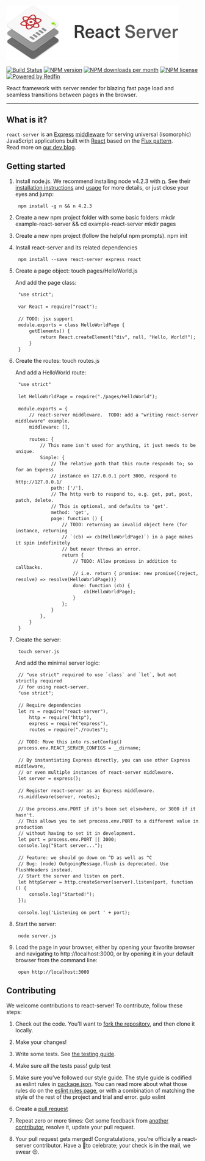 <img src="https://raw.githubusercontent.com/redfin/react-server/master/images/reactserver_logo%402x.png" width="450px"/>

[![Build Status][build-badge-img]][build-url]
[![NPM version][npm-version-img]][npm-url]
[![NPM downloads per month][npm-downloads-img]][npm-url]
[![NPM license][npm-license-img]][npm-url]
[![Powered by Redfin][redfin-img]][redfin-url]

React framework with server render for blazing fast page load and seamless
transitions between pages in the browser.

** **

## What is it?

`react-server` is an [Express](http://expressjs.com/) [middleware](http://expressjs.com/guide/using-middleware.html)
for serving universal (isomorphic) JavaScript applications built with [React](https://facebook.github.io/react/)
based on the [Flux pattern](https://facebook.github.io/flux/docs/overview.html).  
Read more on [our dev blog](https://www.redfin.com/devblog/2015/09/thoughts-on-transitioning-to-universal-javascript.html).

## Getting started
1. Install node.js.	We recommend installing node v4.2.3 with [n](https://github.com/tj/n).
	See their [installation instructions](https://github.com/tj/n#installation) and [usage](https://github.com/tj/n#usage) for more details, or just close your eyes and jump:

		npm install -g n && n 4.2.3

2. Create a new npm project folder with some basic folders:
		mkdir example-react-server && cd example-react-server
		mkdir pages

3. Create a new npm project (follow the helpful npm prompts).
		npm init

4. Install react-server and its related dependencies

		npm install --save react-server express react

5. Create a page object:
		touch pages/HelloWorld.js

	And add the page class:

		"use strict";

		var React = require("react");

		// TODO: jsx support
		module.exports = class HelloWorldPage {
			getElements() {
				return React.createElement("div", null, "Hello, World!");
			}
		}

6. Create the routes:
		touch routes.js

	And add a HelloWorld route:

		"use strict"

		let HelloWorldPage = require("./pages/HelloWorld");

		module.exports = {
			// react-server middleware.  TODO: add a "writing react-server middleware" example.
			middleware: [],

			routes: {
				// This name isn't used for anything, it just needs to be unique.
				Simple: {
					// The relative path that this route responds to; so for an Express
					// instance on 127.0.0.1 port 3000, respond to http://127.0.0.1/
					path: ['/'],
					// The http verb to respond to, e.g. get, put, post, patch, delete.
					// This is optional, and defaults to 'get'.
					method: 'get',
					page: function () {
						// TODO: returning an invalid object here (for instance, returning
						// `(cb) => cb(HelloWorldPage)`) in a page makes it spin indefinitely
						// but never throws an error.
						return {
							// TODO: Allow promises in addition to callbacks.
							// i.e. return { promise: new promise((reject, resolve) => resolve(HelloWorldPage))}
							done: function (cb) {
								cb(HelloWorldPage);
							}
						};
					}
				},
			}
		}

7. Create the server:

		touch server.js

	And add the minimal server logic:

		// "use strict" required to use `class` and `let`, but not strictly required
		// for using react-server.
		"use strict";

		// Require dependencies
		let rs = require("react-server"),
			http = require("http"),
			express = require("express"),
			routes = require("./routes");

		// TODO: Move this into rs.setConfig()
		process.env.REACT_SERVER_CONFIGS = __dirname;

		// By instantiating Express directly, you can use other Express middleware,
		// or even multiple instances of react-server middleware.
		let server = express();

		// Register react-server as an Express middleware.
		rs.middleware(server, routes);

		// Use process.env.PORT if it's been set elsewhere, or 3000 if it hasn't.
		// This allows you to set process.env.PORT to a different value in production
		// without having to set it in development.
		let port = process.env.PORT || 3000;
		console.log("Start server...");

		// Feature: we should go down on ^D as well as ^C
		// Bug: (node) OutgoingMessage.flush is deprecated. Use flushHeaders instead.
		// Start the server and listen on port.
		let httpServer = http.createServer(server).listen(port, function () {
			console.log("Started!");
		});

		console.log('Listening on port ' + port);

8. Start the server:

		node server.js

9. Load the page in your browser, either by opening your favorite browser and
navigating to http://localhost:3000, or by opening it in your default browser from the command line:

		open http://localhost:3000

## Contributing
We welcome contributions to react-server!  To contribute, follow these steps:

1. Check out the code.  You'll want to [fork the repository](https://help.github.com/articles/fork-a-repo/),
 and then clone it locally.

2. Make your changes!

3. Write some tests. See [the testing guide](/core/test/README.md).

4. Make sure _all_ the tests pass!
		gulp test

5. Make sure you've followed our style guide.  The style guide is codified as eslint
 rules in [package.json](package.json).  You can read more about what those rules
 do on the [eslint rules page](http://eslint.org/docs/rules/), or with a combination
 of matching the style of the rest of the project and trial and error.
		gulp eslint

6. Create a [pull request](https://help.github.com/articles/using-pull-requests/)

7. Repeat zero or more times: Get some feedback from [another contributor](https://github.com/redfin/react-server/graphs/contributors),
 resolve it, update your pull request.

8. Your pull request gets merged!  Congratulations, you're officially a react-server contributor.
 Have a 🍺to celebrate; your check is in the mail, we swear 😉.

[build-badge-img]: https://travis-ci.org/redfin/react-server.svg?branch=master
[build-url]: https://travis-ci.org/redfin/react-server
[npm-url]: https://npmjs.org/package/react-server
[redfin-url]: https://www.redfin.com
[redfin-img]: https://img.shields.io/badge/Powered%20By-Redfin-c82021.svg
[npm-version-img]: https://badge.fury.io/js/react-server.svg
[npm-license-img]: https://img.shields.io/npm/l/react-server.svg
[npm-downloads-img]: https://img.shields.io/npm/dm/react-server.svg
